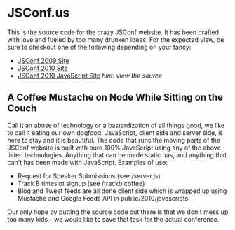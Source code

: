 JSConf.us
=========

This is the source code for the crazy JSConf website. It has been crafted with love and fueled by too many drunken ideas. For the expected view, be sure to checkout one of the following depending on your fancy:

 * [JSConf 2009 Site]("http://wwww.jsconf.us/2009")
 * [JSConf 2010 Site]("http://wwww.jsconf.us/2010")
 * [JSConf 2010 JavaScript Site]("http://wwww.jsconf.us/2010.js") _hint: view the source_


A Coffee Mustache on Node While Sitting on the Couch
----------------------------------------------------
Call it an abuse of technology or a bastardization of all things good, we like to call it eating our own dogfood. JavaScript, client side and server side, is here to stay and it is beautiful. The code that runs the moving parts of the JSConf website is built with pure 100% JavaScript using any of the above listed technologies. Anything that can be made static has, and anything that can't has been made with JavaScript. Examples of use:
 
 * Request for Speaker Submissions (see /server.js)
 * Track B timeslot signup (see /trackb.coffee)
 * Blog and Tweet feeds are all done client side which is wrapped up using Mustache and Google Feeds API in public/2010/javascripts

Our only hope by putting the source code out there is that we don't mess up too many kids - we would like to save that task for the actual conference.